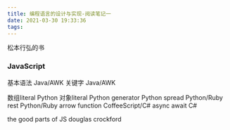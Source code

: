 ```yaml
---
title: 编程语言的设计与实现-阅读笔记一
date: 2021-03-30 19:33:36
tags:
---
```

松本行弘的书

### JavaScript

基本语法 Java/AWK
关键字 Java/AWK

数组literal Python
对象literal Python
generator Python
spread Python/Ruby
rest Python/Ruby
arrow function CoffeeScript/C#
async await C#

the good parts of JS
douglas crockford



